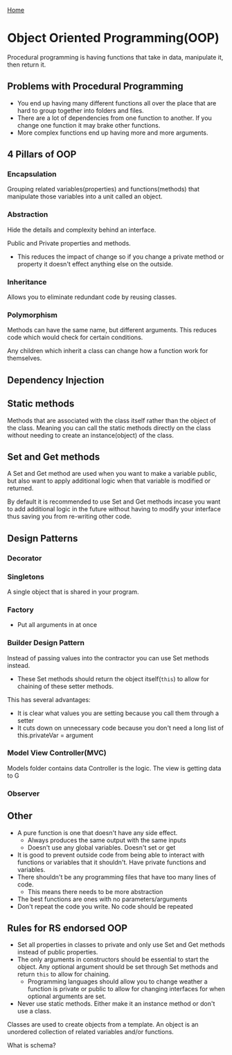 [Home](./README.md)

# Object Oriented Programming(OOP)

Procedural programming is having functions that take in data, manipulate it, then return it.

## Problems with Procedural Programming
- You end up having many different functions all over the place that are hard to group together into folders and files.
- There are a lot of dependencies from one function to another. If you change one function it may brake other functions.
- More complex functions end up having more and more arguments.

## 4 Pillars of OOP

### Encapsulation
Grouping related variables(properties) and functions(methods) that manipulate those variables into a unit called an object.

### Abstraction
Hide the details and complexity behind an interface.

Public and Private properties and methods.

- This reduces the impact of change so if you change a private method or property it doesn't effect anything else on the outside.

### Inheritance
Allows you to eliminate redundant code by reusing classes.

### Polymorphism
Methods can have the same name, but different arguments. This reduces code which would check for certain conditions.

Any children which inherit a class can change how a function work for themselves.

## Dependency Injection

## Static methods
Methods that are associated with the class itself rather than the object of the class. Meaning you can call the static methods directly on the class without needing to create an instance(object) of the class.

## Set and Get methods
A Set and Get method are used when you want to make a variable public, but also want to apply additional logic when that variable is modified or returned.

By default it is recommended to use Set and Get methods incase you want to add additional logic in the future without having to modify your interface thus saving you from re-writing other code.

## Design Patterns
### Decorator
### Singletons
A single object that is shared in your program.

### Factory
- Put all arguments in at once
### Builder Design Pattern
Instead of passing values into the contractor you can use Set methods instead.
  - These Set methods should return the object itself(`this`) to allow for chaining of these setter methods.

This has several advantages:
- It is clear what values you are setting because you call them through a setter
- It cuts down on unnecessary code because you don't need a long list of this.privateVar = argument

### Model View Controller(MVC)
Models folder contains data
Controller is the logic.
The view is getting data to G

### Observer

## Other
- A pure function is one that doesn't have any side effect.
  - Always produces the same output with the same inputs
  - Doesn't use any global variables. Doesn't set or get
- It is good to prevent outside code from being able to interact with functions or variables that it shouldn't. Have private functions and variables.
- There shouldn't be any programming files that have too many lines of code.
  - This means there needs to be more abstraction
- The best functions are ones with no parameters/arguments
- Don't repeat the code you write. No code should be repeated

## Rules for RS endorsed OOP
- Set all properties in classes to private and only use Set and Get methods instead of public properties.
- The only arguments in constructors should be essential to start the object. Any optional argument should be set through Set methods and return `this` to allow for chaining.
  - Programming languages should allow you to change weather a function is private or public to allow for changing interfaces for when optional arguments are set.
- Never use static methods. Either make it an instance method or don't use a class.

Classes are used to create objects from a template.
An object is an unordered collection of related variables and/or functions.

What is schema?